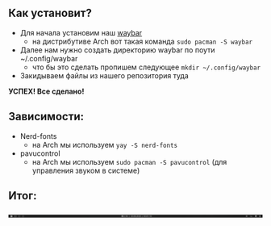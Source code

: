 ## Как установит?

* Для начала установим наш [waybar](https://github.com/Alexays/Waybar)
  * на дистрибутиве Arch вот такая команда ```sudo pacman -S waybar```
* Далее нам нужно создать директорию waybar по поути ~/.config/waybar
  * что бы это сделать пропишем следующее ```mkdir ~/.config/waybar```
* Закидываем файлы из нашего репозитория туда

**УСПЕХ! Все сделано!**

## Зависимости:

* Nerd-fonts
  * на Arch мы используем ```yay -S nerd-fonts```
* pavucontrol
  * на Arch мы используем ```sudo pacman -S pavucontrol``` (для управления звуком в системе)

## Итог:
![как должен выглядить наш бар](/2025-08-20-000113_hyprshot.png "Итог работы")
